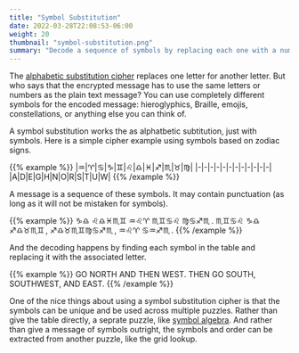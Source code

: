 ```yaml
---
title: "Symbol Substitution"
date: 2022-03-28T22:08:53-06:00
weight: 20
thumbnail: "symbol-substitution.png"
summary: "Decode a sequence of symbols by replacing each one with a number or letter."
---
```


The [alphabetic substitution cipher] replaces one letter for another
letter. But who says that the encrypted message has to use the same letters
or numbers as the plain text message? You can use completely different
symbols for the encoded message: hieroglyphics, Braille, emojis,
constellations, or anything else you can think of.

A symbol substitution works the as alphatbetic subtitution, just with
symbols. Here is a simple cipher example using symbols based on zodiac
signs.

{{% example %}}
|♒|♈|♋|♑|♊|♌|♎|♓|♐|♏|♉|♍|
|-|-|-|-|-|-|-|-|-|-|-|-|
|A|D|E|G|H|N|O|R|S|T|U|W|
{{% /example %}}

A message is a sequence of these symbols. It may contain punctuation (as
long as it will not be mistaken for symbols).

{{% example %}}
♑♎ ♌♎♓♏♊ ♒♌♈ ♏♊♋♌ ♍♋♐♏&#8239;. ♏♊♋♌ ♑♎
♐♎♉♏♊&#8239;, ♐♎♉♏♊♍♋♐♏&#8239;, ♒♌♈ ♋♒♐♏&#8239;.
{{% /example %}}

And the decoding happens by finding each symbol in the table and replacing
it with the associated letter.

{{% example %}}
GO NORTH AND THEN WEST. THEN GO SOUTH, SOUTHWEST, AND EAST.
{{% /example %}}

One of the nice things about using a symbol substitution cipher is that the
symbols can be unique and be used across multiple puzzles. Rather than give
the table directly, a seprate puzzle, like [symbol algebra]. And rather than
give a message of symbols outright, the symbols and order can be extracted
from another puzzle, like the grid lookup.


[alphabetic substitution cipher]: ../alphabetic-substitution/
[symbol algebra]: /puzzles/paper-and-pencil/symbol-algebra
